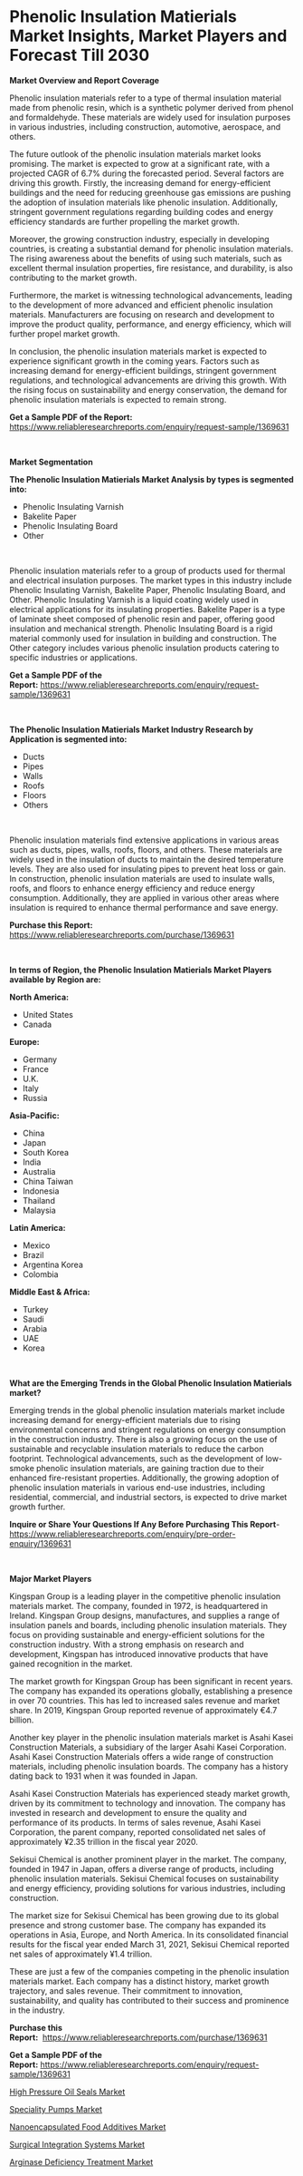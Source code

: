 <p><h1>Phenolic Insulation Matierials Market Insights, Market Players and Forecast Till 2030</h1></p><p><strong>Market Overview and Report Coverage</strong></p>
<p><p>Phenolic insulation materials refer to a type of thermal insulation material made from phenolic resin, which is a synthetic polymer derived from phenol and formaldehyde. These materials are widely used for insulation purposes in various industries, including construction, automotive, aerospace, and others.</p><p>The future outlook of the phenolic insulation materials market looks promising. The market is expected to grow at a significant rate, with a projected CAGR of 6.7% during the forecasted period. Several factors are driving this growth. Firstly, the increasing demand for energy-efficient buildings and the need for reducing greenhouse gas emissions are pushing the adoption of insulation materials like phenolic insulation. Additionally, stringent government regulations regarding building codes and energy efficiency standards are further propelling the market growth.</p><p>Moreover, the growing construction industry, especially in developing countries, is creating a substantial demand for phenolic insulation materials. The rising awareness about the benefits of using such materials, such as excellent thermal insulation properties, fire resistance, and durability, is also contributing to the market growth.</p><p>Furthermore, the market is witnessing technological advancements, leading to the development of more advanced and efficient phenolic insulation materials. Manufacturers are focusing on research and development to improve the product quality, performance, and energy efficiency, which will further propel market growth.</p><p>In conclusion, the phenolic insulation materials market is expected to experience significant growth in the coming years. Factors such as increasing demand for energy-efficient buildings, stringent government regulations, and technological advancements are driving this growth. With the rising focus on sustainability and energy conservation, the demand for phenolic insulation materials is expected to remain strong.</p></p>
<p><strong>Get a Sample PDF of the Report:</strong> <a href="https://www.reliableresearchreports.com/enquiry/request-sample/1369631">https://www.reliableresearchreports.com/enquiry/request-sample/1369631</a></p>
<p>&nbsp;</p>
<p><strong>Market Segmentation</strong></p>
<p><strong>The Phenolic Insulation Matierials Market Analysis by types is segmented into:</strong></p>
<p><ul><li>Phenolic Insulating Varnish</li><li>Bakelite Paper</li><li>Phenolic Insulating Board</li><li>Other</li></ul></p>
<p>&nbsp;</p>
<p><p>Phenolic insulation materials refer to a group of products used for thermal and electrical insulation purposes. The market types in this industry include Phenolic Insulating Varnish, Bakelite Paper, Phenolic Insulating Board, and Other. Phenolic Insulating Varnish is a liquid coating widely used in electrical applications for its insulating properties. Bakelite Paper is a type of laminate sheet composed of phenolic resin and paper, offering good insulation and mechanical strength. Phenolic Insulating Board is a rigid material commonly used for insulation in building and construction. The Other category includes various phenolic insulation products catering to specific industries or applications.</p></p>
<p><strong>Get a Sample PDF of the Report:</strong>&nbsp;<a href="https://www.reliableresearchreports.com/enquiry/request-sample/1369631">https://www.reliableresearchreports.com/enquiry/request-sample/1369631</a></p>
<p>&nbsp;</p>
<p><strong>The Phenolic Insulation Matierials Market Industry Research by Application is segmented into:</strong></p>
<p><ul><li>Ducts</li><li>Pipes</li><li>Walls</li><li>Roofs</li><li>Floors</li><li>Others</li></ul></p>
<p>&nbsp;</p>
<p><p>Phenolic insulation materials find extensive applications in various areas such as ducts, pipes, walls, roofs, floors, and others. These materials are widely used in the insulation of ducts to maintain the desired temperature levels. They are also used for insulating pipes to prevent heat loss or gain. In construction, phenolic insulation materials are used to insulate walls, roofs, and floors to enhance energy efficiency and reduce energy consumption. Additionally, they are applied in various other areas where insulation is required to enhance thermal performance and save energy.</p></p>
<p><strong>Purchase this Report:</strong>&nbsp; <a href="https://www.reliableresearchreports.com/purchase/1369631">https://www.reliableresearchreports.com/purchase/1369631</a></p>
<p>&nbsp;</p>
<p><strong>In terms of Region, the Phenolic Insulation Matierials Market Players available by Region are:</strong></p>
<p>
    <p> <strong> North America: </strong>
        <ul>
            <li>United States</li>
            <li>Canada</li>
        </ul>
        </p> 
    <p> <strong> Europe: </strong>
        <ul>
            <li>Germany</li>
            <li>France</li>
            <li>U.K.</li>
            <li>Italy</li>
            <li>Russia</li>
        </ul>
        </p> 
    <p> <strong> Asia-Pacific: </strong>
        <ul>
            <li>China</li>
            <li>Japan</li>
            <li>South Korea</li>
            <li>India</li>
            <li>Australia</li>
            <li>China Taiwan</li>
            <li>Indonesia</li>
            <li>Thailand</li>
            <li>Malaysia</li>
        </ul>
        </p> 
    <p> <strong> Latin America: </strong>
        <ul>
            <li>Mexico</li>
            <li>Brazil</li>
            <li>Argentina Korea</li>
            <li>Colombia</li>
        </ul>
        </p> 
    <p> <strong> Middle East & Africa: </strong>
        <ul>
            <li>Turkey</li>
            <li>Saudi</li>
            <li>Arabia</li>
            <li>UAE</li>
            <li>Korea</li>
        </ul>
    </p>
    </p>
<p>&nbsp;</p>
<p><strong>What are the Emerging Trends in the Global Phenolic Insulation Matierials market?</strong></p>
<p><p>Emerging trends in the global phenolic insulation materials market include increasing demand for energy-efficient materials due to rising environmental concerns and stringent regulations on energy consumption in the construction industry. There is also a growing focus on the use of sustainable and recyclable insulation materials to reduce the carbon footprint. Technological advancements, such as the development of low-smoke phenolic insulation materials, are gaining traction due to their enhanced fire-resistant properties. Additionally, the growing adoption of phenolic insulation materials in various end-use industries, including residential, commercial, and industrial sectors, is expected to drive market growth further.</p></p>
<p><strong>Inquire or Share Your Questions If Any Before Purchasing This Report</strong>- <a href="https://www.reliableresearchreports.com/enquiry/pre-order-enquiry/1369631">https://www.reliableresearchreports.com/enquiry/pre-order-enquiry/1369631</a></p>
<p>&nbsp;</p>
<p><strong>Major Market Players</strong></p>
<p><p>Kingspan Group is a leading player in the competitive phenolic insulation materials market. The company, founded in 1972, is headquartered in Ireland. Kingspan Group designs, manufactures, and supplies a range of insulation panels and boards, including phenolic insulation materials. They focus on providing sustainable and energy-efficient solutions for the construction industry. With a strong emphasis on research and development, Kingspan has introduced innovative products that have gained recognition in the market.</p><p>The market growth for Kingspan Group has been significant in recent years. The company has expanded its operations globally, establishing a presence in over 70 countries. This has led to increased sales revenue and market share. In 2019, Kingspan Group reported revenue of approximately €4.7 billion.</p><p>Another key player in the phenolic insulation materials market is Asahi Kasei Construction Materials, a subsidiary of the larger Asahi Kasei Corporation. Asahi Kasei Construction Materials offers a wide range of construction materials, including phenolic insulation boards. The company has a history dating back to 1931 when it was founded in Japan.</p><p>Asahi Kasei Construction Materials has experienced steady market growth, driven by its commitment to technology and innovation. The company has invested in research and development to ensure the quality and performance of its products. In terms of sales revenue, Asahi Kasei Corporation, the parent company, reported consolidated net sales of approximately ¥2.35 trillion in the fiscal year 2020.</p><p>Sekisui Chemical is another prominent player in the market. The company, founded in 1947 in Japan, offers a diverse range of products, including phenolic insulation materials. Sekisui Chemical focuses on sustainability and energy efficiency, providing solutions for various industries, including construction.</p><p>The market size for Sekisui Chemical has been growing due to its global presence and strong customer base. The company has expanded its operations in Asia, Europe, and North America. In its consolidated financial results for the fiscal year ended March 31, 2021, Sekisui Chemical reported net sales of approximately ¥1.4 trillion.</p><p>These are just a few of the companies competing in the phenolic insulation materials market. Each company has a distinct history, market growth trajectory, and sales revenue. Their commitment to innovation, sustainability, and quality has contributed to their success and prominence in the industry.</p></p>
<p><strong>Purchase this Report:</strong>&nbsp;&nbsp;<a href="https://www.reliableresearchreports.com/purchase/1369631">https://www.reliableresearchreports.com/purchase/1369631</a></p>
<p></p>
<p><strong>Get a Sample PDF of the Report:</strong>&nbsp;<a href="https://www.reliableresearchreports.com/enquiry/request-sample/1369631">https://www.reliableresearchreports.com/enquiry/request-sample/1369631</a></p>
<p><p><a href="https://www.linkedin.com/pulse/high-pressure-oil-seals-market-size-growth-forecast-from-xjnpe/">High Pressure Oil Seals Market</a></p><p><a href="https://www.linkedin.com/pulse/speciality-pumps-market-share-amp-new-trends-analysis-report-htvxe/">Speciality Pumps Market</a></p><p><a href="https://github.com/aliciawhite5576/Market-Research-Report-List-1/blob/main/nanoencapsulated-food-additives-market.md">Nanoencapsulated Food Additives Market</a></p><p><a href="https://github.com/provorikovar/Market-Research-Report-List-1/blob/main/surgical-integration-systems-market.md">Surgical Integration Systems Market</a></p><p><a href="https://medium.com/@kyliebodei/arginase-deficiency-treatment-market-size-cagr-trends-2024-2030-a26778d17ff9">Arginase Deficiency Treatment Market</a></p></p>